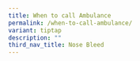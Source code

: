 ```yaml
---
title: When to call Ambulance
permalink: /when-to-call-ambulance/
variant: tiptap
description: ""
third_nav_title: Nose Bleed
---
```

